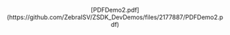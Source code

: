 
<p align="center">
[PDFDemo2.pdf](https://github.com/ZebraISV/ZSDK_DevDemos/files/2177887/PDFDemo2.pdf)
</p>

